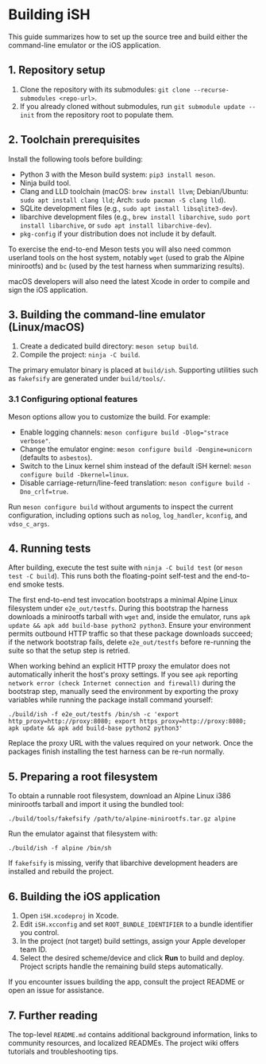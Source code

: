 # Building iSH

This guide summarizes how to set up the source tree and build either the command-line emulator or the iOS application.

## 1. Repository setup

1. Clone the repository with its submodules: `git clone --recurse-submodules <repo-url>`.
2. If you already cloned without submodules, run `git submodule update --init` from the repository root to populate them.

## 2. Toolchain prerequisites

Install the following tools before building:

- Python 3 with the Meson build system: `pip3 install meson`.
- Ninja build tool.
- Clang and LLD toolchain (macOS: `brew install llvm`; Debian/Ubuntu: `sudo apt install clang lld`; Arch: `sudo pacman -S clang lld`).
- SQLite development files (e.g., `sudo apt install libsqlite3-dev`).
- libarchive development files (e.g., `brew install libarchive`, `sudo port install libarchive`, or `sudo apt install libarchive-dev`).
- `pkg-config` if your distribution does not include it by default.

To exercise the end-to-end Meson tests you will also need common userland tools on the host system, notably `wget` (used to grab the Alpine minirootfs) and `bc` (used by the test harness when summarizing results).

macOS developers will also need the latest Xcode in order to compile and sign the iOS application.

## 3. Building the command-line emulator (Linux/macOS)

1. Create a dedicated build directory: `meson setup build`.
2. Compile the project: `ninja -C build`.

The primary emulator binary is placed at `build/ish`. Supporting utilities such as `fakefsify` are generated under `build/tools/`.

### 3.1 Configuring optional features

Meson options allow you to customize the build. For example:

- Enable logging channels: `meson configure build -Dlog="strace verbose"`.
- Change the emulator engine: `meson configure build -Dengine=unicorn` (defaults to `asbestos`).
- Switch to the Linux kernel shim instead of the default iSH kernel: `meson configure build -Dkernel=linux`.
- Disable carriage-return/line-feed translation: `meson configure build -Dno_crlf=true`.

Run `meson configure build` without arguments to inspect the current configuration, including options such as `nolog`, `log_handler`, `kconfig`, and `vdso_c_args`.

## 4. Running tests

After building, execute the test suite with `ninja -C build test` (or `meson test -C build`). This runs both the floating-point self-test and the end-to-end smoke tests.

The first end-to-end test invocation bootstraps a minimal Alpine Linux filesystem under `e2e_out/testfs`. During this bootstrap the harness downloads a minirootfs tarball with `wget` and, inside the emulator, runs `apk update && apk add build-base python2 python3`. Ensure your environment permits outbound HTTP traffic so that these package downloads succeed; if the network bootstrap fails, delete `e2e_out/testfs` before re-running the suite so that the setup step is retried.

When working behind an explicit HTTP proxy the emulator does not automatically inherit the host's proxy settings. If you see `apk` reporting `network error (check Internet connection and firewall)` during the bootstrap step, manually seed the environment by exporting the proxy variables while running the package install command yourself:

```
./build/ish -f e2e_out/testfs /bin/sh -c 'export http_proxy=http://proxy:8080; export https_proxy=http://proxy:8080; apk update && apk add build-base python2 python3'
```

Replace the proxy URL with the values required on your network. Once the packages finish installing the test harness can be re-run normally.

## 5. Preparing a root filesystem

To obtain a runnable root filesystem, download an Alpine Linux i386 minirootfs tarball and import it using the bundled tool:

```
./build/tools/fakefsify /path/to/alpine-minirootfs.tar.gz alpine
```

Run the emulator against that filesystem with:

```
./build/ish -f alpine /bin/sh
```

If `fakefsify` is missing, verify that libarchive development headers are installed and rebuild the project.

## 6. Building the iOS application

1. Open `iSH.xcodeproj` in Xcode.
2. Edit `iSH.xcconfig` and set `ROOT_BUNDLE_IDENTIFIER` to a bundle identifier you control.
3. In the project (not target) build settings, assign your Apple developer team ID.
4. Select the desired scheme/device and click **Run** to build and deploy. Project scripts handle the remaining build steps automatically.

If you encounter issues building the app, consult the project README or open an issue for assistance.

## 7. Further reading

The top-level `README.md` contains additional background information, links to community resources, and localized READMEs. The project wiki offers tutorials and troubleshooting tips.
